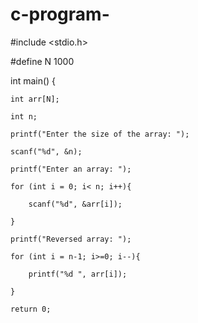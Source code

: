 # c-program-
#include <stdio.h>

#define N 1000

int main() {

    int arr[N];

    int n;

    printf("Enter the size of the array: ");

    scanf("%d", &n);

    printf("Enter an array: ");

    for (int i = 0; i< n; i++){

        scanf("%d", &arr[i]);

    }

    printf("Reversed array: ");

    for (int i = n-1; i>=0; i--){

        printf("%d ", arr[i]);

    }

    return 0;
